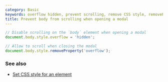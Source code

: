 ```yaml
---
category: Basic
keywords: overflow hidden, prevent scrolling, remove CSS style, removeProperty, set CSS styles
title: Prevent body from scrolling when opening a modal
---
```


```js
// Disable scrolling on the `body` element when opening a modal
document.body.style.overflow = 'hidden';

// Allow to scroll when closing the modal
document.body.style.removeProperty('overflow');
```

### See also

-   [Set CSS style for an element](/set-css-style-for-an-element)
